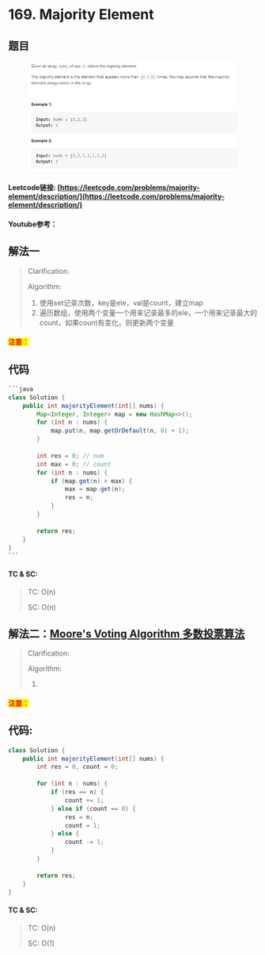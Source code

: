 # 169. Majority Element

## 题目

<figure><img src="../../.gitbook/assets/image (3).png" alt=""><figcaption></figcaption></figure>

#### Leetcode链接: [https://leetcode.com/problems/majority-element/description/](https://leetcode.com/problems/majority-element/description/)

#### Youtube参考：

## 解法一

> Clarification:&#x20;
>
> Algorithm:&#x20;
>
> 1. 使用set记录次数，key是ele，val是count，建立map
> 2. 遍历数组，使用两个变量一个用来记录最多的ele，一个用来记录最大的count，如果count有变化，则更新两个变量

#### <mark style="color:red;">注意：</mark>

## 代码

````java
```java
class Solution {
    public int majorityElement(int[] nums) {
        Map<Integer, Integer> map = new HashMap<>();
        for (int n : nums) {
            map.put(n, map.getOrDefault(n, 0) + 1);
        }

        int res = 0; // num
        int max = 0; // count
        for (int n : nums) {
            if (map.get(n) > max) {
                max = map.get(n);
                res = n;
            }
        }

        return res;
    }
}
```
````

#### TC & SC:&#x20;

> TC: O(n)
>
> SC: O(n)

## 解法二：[Moore's Voting Algorithm  多数投票算法](../../zhi-shi-dian/boyer-moore-majority-vote-algorithm.md)

> Clarification:&#x20;
>
> Algorithm:&#x20;
>
> 1.

#### <mark style="color:red;">注意：</mark>

## 代码:

```java
class Solution {
    public int majorityElement(int[] nums) {
        int res = 0, count = 0;
        
        for (int n : nums) {
            if (res == n) {
                count += 1;
            } else if (count == 0) {
                res = n;
                count = 1;
            } else {
                count -= 1;
            }
        }

        return res;
    }
}
```

#### TC & SC:&#x20;

> TC: O(n)
>
> SC: O(1)
